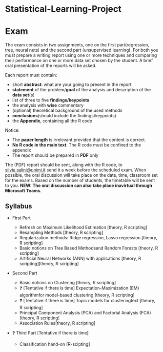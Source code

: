 # Statistical-Learning-Project

# Exam 
The exam consists in two assignments, one on the first part(regression, tree, neural nets) and the second part (unsupervised learning). For both you must prepare a writing report using one or more techniques and comparing their performance on one or more data set chosen by the student. A brief oral presentation of the reports will be asked. 

Each report must contain:

- short **abstract**: what are your going to present in the report
- **statement** of the problem/**goal** of the analysis and description of the **data set**(s)
- list of three to five **findings/keypoints**
- the analysis with **wise** commentary
- (optional) theoretical background of the used methods
- **conclusions**(should include the findings/keypoints)
- the **Appendix**, containing all the R code

Notice:
- The **paper length** is irrelevant provided that the content is correct.
- **No R code in the main text**. The R code must be confined to the appendix
- The report should be prepared in **PDF** only

The (PDF) report should be sent, along with the R code, to silvia.salini@unimi.it send it a week before the scheduled exam. When possible, the oral discussion will take place on the date, time, classroom set for the exams. Based on the number of students, the timetable will be sent to you. **NEW: The oral discussion can also take place inavirtual through Microsoft Teams.**



## Syllabus
- First Part
  - Refresh on Maximum Likelihood Estimation [theory, R scripting]
  - Resampling Methods [theory, R scripting]
  - Regularization methods: Ridge regression, Lasso regression [theory, R scripting]
  - Basic notions on Tree Based Methodsand Random Forests [theory, R scripting]
  - Artificial Neural Networks (ANN) with applications [theory, R scripting][theory, R scripting]
  
 - Second Part
    - Basic notions on Clustering [theory, R scripting]
    - :question: [Tentative if there is time] Expectation-Maximization (EM) algorithmfor model-based clustering [theory, R scripting]
    - :question: [Tentative if there is time] Topic models for clusteringtext [theory, R scripting]
    - Principal Component Analysis (PCA) and Factorial Analysis (FCA) [theory, R scripting] 
    - Association Rules[theory, R scripting]
    
 - :question: Third Part [Tentative if there is time]
    - Classification hand-on [R-scipting]
